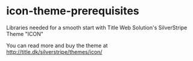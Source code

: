 icon-theme-prerequisites
========================

Libraries needed for a smooth start with Title Web Solution's SilverStripe Theme "ICON"

You can read more and buy the theme at <http://title.dk/silverstripe/themes/icon/>
